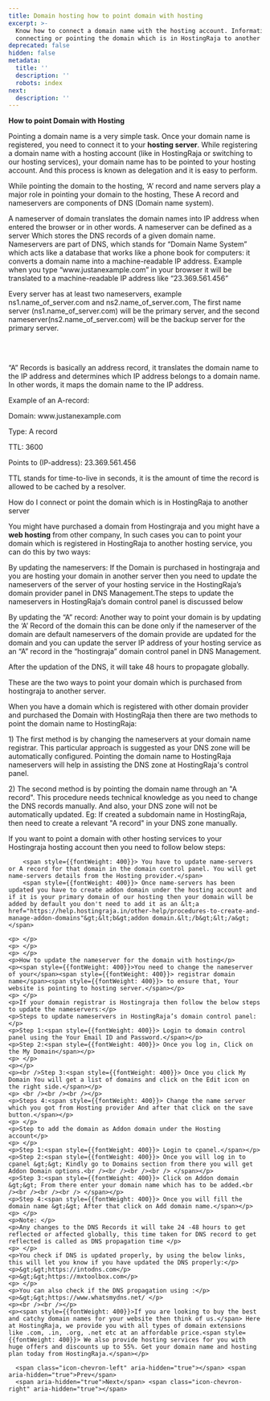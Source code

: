 ```yaml
---
title: Domain hosting how to point domain with hosting
excerpt: >-
  Know how to connect a domain name with the hosting account. Information on
  connecting or pointing the domain which is in HostingRaja to another server.
deprecated: false
hidden: false
metadata:
  title: ''
  description: ''
  robots: index
next:
  description: ''
---
```


<div itemprop="articleBody">
    <p dir="ltr" style={{textAlign: "center"}}><span style={{fontSize: "24pt"}}><strong>How to point Domain with Hosting</strong></span></p>
    <p> </p>
    <p><span style={{fontWeight: 400}}>Pointing a domain name is a very simple task. </span>Once your domain name is registered, you need to connect it to your <strong>hosting server</strong>.<span style={{fontWeight: 400}}> While registering a domain name with a hosting account (like in HostingRaja or switching to our hosting services), your domain name has to be pointed to your hosting account. And this process is known as delegation and it is easy to perform. </span></p>
    <p><span style={{fontWeight: 400}}>While pointing the domain to the hosting, ‘A’ record and name servers play a major role in pointing your domain to the hosting, These A record and nameservers are components of DNS (Domain name system). </span></p>
    <p><span style={{fontWeight: 400}}>A </span>nameserver<span style={{fontWeight: 400}}> of domain translates the domain names into IP address when entered the browser or in other words. A nameserver can be defined as a server Which stores the DNS records of a given domain name. Nameservers are part of DNS, which stands for </span>“Domain Name System<span style={{fontWeight: 400}}>” which acts like a database that works like a phone book for computers: it converts a domain name into a machine-readable IP address. Example when you type “www.justanexample.com” in your browser it will be translated to a machine-readable IP address like “23.369.561.456”</span></p>
    <p><span style={{fontWeight: 400}}>Every server has at least two nameservers, example ns1.name_of_server.com and ns2.name_of_server.com, The first name server (ns1.name_of_server.com) will be the primary server, and the second nameserver(ns2.name_of_server.com) will be the backup server for the primary server. </span></p>
    <p> </p>
    <p><br /><br /></p>
    <p>“A” Records<span style={{fontWeight: 400}}> is basically an address record, it translates the domain name to the IP address and determines which IP address belongs to a domain name. In other words, it maps the domain name to the IP address.</span></p>
    <p> </p>
    <p>Example of an A-record:</p>
    <p>Domain: www.justanexample.com</p>
    <p>Type: A record </p>
    <p>TTL: 3600 </p>
    <p>Points to (IP-address): 23.369.561.456</p>
    <p> </p>
    <p><span style={{fontWeight: 400}}>TTL stands for time-to-live in seconds, it is the amount of time the record is allowed to be cached by a resolver.</span></p>
    <p>How do I connect or point the domain which is in HostingRaja to another server</p>
    <p><span style={{fontWeight: 400}}>You might have purchased a domain from Hostingraja  and you might have a <strong>web hosting</strong> from other company, In such cases you can to point your domain which is registered in HostingRaja to another hosting service, you can do this by two ways:</span></p>
    <p>By updating the nameservers: <span style={{fontWeight: 400}}>If the Domain is purchased in hostingraja and you are hosting your domain in another server then you need to update the nameservers of the server of your hosting service in the HostingRaja’s domain provider panel in DNS Management.The steps to update the nameservers in HostingRaja’s domain control panel is discussed below </span></p>
    <p>By updating the “A” record: <span style={{fontWeight: 400}}>Another way to point your domain is by updating the ‘A’ Record of the domain this can be done only if the nameserver of the domain are default nameservers of the domain provide are updated for the domain and you can update the server IP address of your hosting service as an “A” record in the “hostingraja” domain control panel in DNS Management.</span></p>
    <p> </p>
    <p><span style={{fontWeight: 400}}>After the updation of the DNS, it will take 48 hours to propagate globally. </span></p>
    <p> </p>
    <p><span style={{fontWeight: 400}}>These are the two ways to point your domain which is purchased from hostingraja to another server.</span></p>
    <p> </p>
    <p><span style={{fontWeight: 400}}>When you have a domain which is registered with other domain provider and purchased the Domain with HostingRaja then </span>there are two methods to point the domain name to HostingRaja:</p>
    <p> </p>
    <p><span style={{fontWeight: 400}}>1) The first method is by </span>changing the nameservers at your domain name registrar.<span style={{fontWeight: 400}}> This particular approach is suggested as your DNS zone will be automatically configured. Pointing the domain name to HostingRaja nameservers will help in assisting the DNS zone at HostingRaja's control panel.</span></p>
    <p> </p>
    <p><span style={{fontWeight: 400}}>2) The second method is by </span>pointing the domain name through an "A record".<span style={{fontWeight: 400}}> This procedure needs technical knowledge as you need to change the DNS records manually. And also, your DNS zone will not be automatically updated. Eg: If created a subdomain name in HostingRaja, then need to create a relevant "A record" in your DNS zone manually. </span></p>
    <p> </p>
    <p>If you want to point a domain with other hosting services to your Hostingraja hosting account then you need to follow below steps:</p>
    
        <span style={{fontWeight: 400}}> You have to update name-servers or A record for that domain in the domain control panel. You will get name-servers details from the Hosting provider.</span>
        <span style={{fontWeight: 400}}> Once name-servers has been updated you have to create addon domain under the hosting account and if it is your primary domain of our hosting then your domain will be added by default you don't need to add it as an &lt;a href="https://help.hostingraja.in/other-help/procedures-to-create-and-manage-addon-domains"&gt;&lt;b&gt;addon domain.&lt;/b&gt;&lt;/a&gt;</span>
    
    <p> </p>
    <p> </p>
    <p> </p>
    <p>How to update the nameserver for the domain with hosting</p>
    <p><span style={{fontWeight: 400}}>You need to change the nameserver of your</span><span style={{fontWeight: 400}}> registrar domain name</span><span style={{fontWeight: 400}}> to ensure that, Your website is pointing to hosting server.</span></p>
    <p> </p>
    <p>If your domain registrar is Hostingraja then follow the below steps to update the nameservers:</p>
    <p>Steps to update nameservers in HostingRaja’s domain control panel:</p>
    <p>Step 1:<span style={{fontWeight: 400}}> Login to domain control panel using the Your Email ID and Password.</span></p>
    <p>Step 2:<span style={{fontWeight: 400}}> Once you log in, Click on the My Domain</span></p>
    <p> </p>
    <p></p>
    <p><br />Step 3:<span style={{fontWeight: 400}}> Once you click My Domain You will get a list of domains and click on the Edit icon on the right side.</span></p>
    <p> <br /><br /><br /></p>
    <p>Steps 4:<span style={{fontWeight: 400}}> Change the name server which you got from Hosting provider And after that click on the save button.</span></p>
    <p> </p>
    <p>Step to add the domain as Addon domain under the Hosting account</p>
    <p> </p>
    <p>Step 1:<span style={{fontWeight: 400}}> Login to cpanel.</span></p>
    <p>Step 2:<span style={{fontWeight: 400}}> Once you will log in to cpanel &gt;&gt; Kindly go to Domains section from there you will get Addon Domain options.<br /><br /><br /><br /> </span></p>
    <p>Step 3:<span style={{fontWeight: 400}}> Click on Addon domain &gt;&gt; From there enter your domain name which has to be added.<br /><br /><br /><br /> </span></p>
    <p>Step 4:<span style={{fontWeight: 400}}> Once you will fill the domain name &gt;&gt; After that click on Add domain name.</span></p>
    <p> </p>
    <p>Note: </p>
    <p>Any changes to the DNS Records it will take 24 -48 hours to get reflected or affected globally, this time taken for DNS record to get reflected is called as DNS propagation time </p>
    <p> </p>
    <p>You check if DNS is updated properly, by using the below links, this will let you know if you have updated the DNS properly:</p>
    <p>&gt;&gt;https://intodns.com</p>
    <p>&gt;&gt;https://mxtoolbox.com</p>
    <p> </p>
    <p>You can also check if the DNS propagation using :</p>
    <p>&gt;&gt;https://www.whatsmydns.net/ </p>
    <p><br /><br /></p>
    <p><span style={{fontWeight: 400}}>If you are looking to buy the best and catchy domain names for your website then think of us.</span> Here at HostingRaja, we provide you with all types of domain extensions like .com, .in, .org, .net etc at an affordable price.<span style={{fontWeight: 400}}> We also provide hosting services for you with huge offers and discounts up to 55%. Get your domain name and hosting plan today from HostingRaja.</span></p>
</div>

      <span class="icon-chevron-left" aria-hidden="true"></span> <span aria-hidden="true">Prev</span>  
      <span aria-hidden="true">Next</span> <span class="icon-chevron-right" aria-hidden="true"></span>